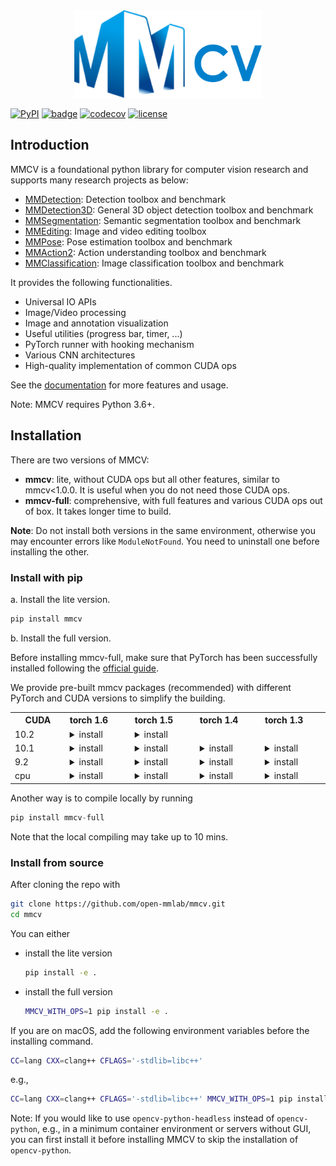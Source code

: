 <div align="center">
    <img src="https://raw.githubusercontent.com/open-mmlab/mmcv/master/docs/mmcv-logo.png" width="300"/>
</div>

[![PyPI](https://img.shields.io/pypi/v/mmcv)](https://pypi.org/project/mmcv) [![badge](https://github.com/open-mmlab/mmcv/workflows/build/badge.svg)](https://github.com/open-mmlab/mmcv/actions) [![codecov](https://codecov.io/gh/open-mmlab/mmcv/branch/master/graph/badge.svg)](https://codecov.io/gh/open-mmlab/mmcv) [![license](https://img.shields.io/github/license/open-mmlab/mmcv.svg)](https://github.com/open-mmlab/mmcv/blob/master/LICENSE)

## Introduction

MMCV is a foundational python library for computer vision research and supports many
research projects as below:

- [MMDetection](https://github.com/open-mmlab/mmdetection): Detection toolbox and benchmark
- [MMDetection3D](https://github.com/open-mmlab/mmdetection3d): General 3D object detection toolbox and benchmark
- [MMSegmentation](https://github.com/open-mmlab/mmsegmentation): Semantic segmentation toolbox and benchmark
- [MMEditing](https://github.com/open-mmlab/mmediting): Image and video editing toolbox
- [MMPose](https://github.com/open-mmlab/mmpose): Pose estimation toolbox and benchmark
- [MMAction2](https://github.com/open-mmlab/mmaction2): Action understanding toolbox and benchmark
- [MMClassification](https://github.com/open-mmlab/mmclassification): Image classification toolbox and benchmark

It provides the following functionalities.

- Universal IO APIs
- Image/Video processing
- Image and annotation visualization
- Useful utilities (progress bar, timer, ...)
- PyTorch runner with hooking mechanism
- Various CNN architectures
- High-quality implementation of common CUDA ops

See the [documentation](http://mmcv.readthedocs.io/en/latest) for more features and usage.

Note: MMCV requires Python 3.6+.

## Installation

There are two versions of MMCV:

- **mmcv**: lite, without CUDA ops but all other features, similar to mmcv<1.0.0. It is useful when you do not need those CUDA ops.
- **mmcv-full**: comprehensive, with full features and various CUDA ops out of box. It takes longer time to build.

**Note**: Do not install both versions in the same environment, otherwise you may encounter errors like `ModuleNotFound`. You need to uninstall one before installing the other.

### Install with pip

a. Install the lite version.

```python
pip install mmcv
```

b. Install the full version.

Before installing mmcv-full, make sure that PyTorch has been successfully installed following the [official guide](https://pytorch.org/).

We provide pre-built mmcv packages (recommended) with different PyTorch and CUDA versions to simplify the building.

<table class="docutils">
  <tbody>
    <tr><th width="80"> CUDA </th><th valign="bottom" align="left" width="100">torch 1.6</th><th valign="bottom" align="left" width="100">torch 1.5</th><th valign="bottom" align="left" width="100">torch 1.4</th><th valign="bottom" align="left" width="100">torch 1.3</th></tr>
    <tr>
      <td align="left">10.2</td>
      <td align="left"><details><summary> install </summary><pre><code>pip install mmcv-full==latest+torch1.6.0+cu102 -f https://openmmlab.oss-accelerate.aliyuncs.com/mmcv/dist/index.html</code></pre> </details> </td>
      <td align="left"><details><summary> install </summary><pre><code>pip install mmcv-full==latest+torch1.5.0+cu102 -f https://openmmlab.oss-accelerate.aliyuncs.com/mmcv/dist/index.html</code></pre> </details> </td>
      <td align="left"> </td>
      <td align="left"> </td>
    </tr>
    <tr>
      <td align="left">10.1</td>
      <td align="left"><details><summary> install </summary><pre><code> pip install mmcv-full==latest+torch1.6.0+cu101 -f https://openmmlab.oss-accelerate.aliyuncs.com/mmcv/dist/index.html</code></pre> </details> </td>
      <td align="left"><details><summary> install </summary><pre><code> pip install mmcv-full==latest+torch1.5.0+cu101 -f https://openmmlab.oss-accelerate.aliyuncs.com/mmcv/dist/index.html</code></pre> </details> </td>
      <td align="left"><details><summary> install </summary><pre><code>pip install mmcv-full==latest+torch1.4.0+cu101 -f https://openmmlab.oss-accelerate.aliyuncs.com/mmcv/dist/index.html</code></pre> </details> </td>
      <td align="left"><details><summary> install </summary><pre><code>pip install mmcv-full==latest+torch1.3.0+cu101 -f https://openmmlab.oss-accelerate.aliyuncs.com/mmcv/dist/index.html</code></pre> </details> </td>
    </tr>
    <tr>
      <td align="left">9.2</td>
      <td align="left"><details><summary> install </summary><pre><code> pip install mmcv-full==latest+torch1.6.0+cu92 -f https://openmmlab.oss-accelerate.aliyuncs.com/mmcv/dist/index.html</code></pre> </details> </td>
      <td align="left"><details><summary> install </summary><pre><code> pip install mmcv-full==latest+torch1.5.0+cu92 -f https://openmmlab.oss-accelerate.aliyuncs.com/mmcv/dist/index.html</code></pre> </details> </td>
      <td align="left"><details><summary> install </summary><pre><code>pip install mmcv-full==latest+torch1.4.0+cu92 -f https://openmmlab.oss-accelerate.aliyuncs.com/mmcv/dist/index.html</code></pre> </details> </td>
      <td align="left"><details><summary> install </summary><pre><code>pip install mmcv-full==latest+torch1.3.0+cu92 -f https://openmmlab.oss-accelerate.aliyuncs.com/mmcv/dist/index.html</code></pre> </details> </td>
    </tr>
    <tr>
      <td align="left">cpu</td>
      <td align="left"><details><summary> install </summary><pre><code> pip install mmcv-full==latest+torch1.6.0+cpu -f https://openmmlab.oss-accelerate.aliyuncs.com/mmcv/dist/index.html</code></pre> </details> </td>
      <td align="left"><details><summary> install </summary><pre><code> pip install mmcv-full==latest+torch1.5.0+cpu -f https://openmmlab.oss-accelerate.aliyuncs.com/mmcv/dist/index.html</code></pre> </details> </td>
      <td align="left"><details><summary> install </summary><pre><code>pip install mmcv-full==latest+torch1.4.0+cpu -f https://openmmlab.oss-accelerate.aliyuncs.com/mmcv/dist/index.html</code></pre> </details> </td>
      <td align="left"><details><summary> install </summary><pre><code>pip install mmcv-full==latest+torch1.3.0+cpu -f https://openmmlab.oss-accelerate.aliyuncs.com/mmcv/dist/index.html</code></pre> </details> </td>
    </tr>
  </tbody>
</table>

Another way is to compile locally by running

```python
pip install mmcv-full
```

Note that the local compiling may take up to 10 mins.

### Install from source

After cloning the repo with

```bash
git clone https://github.com/open-mmlab/mmcv.git
cd mmcv
```

You can either

- install the lite version

    ```bash
    pip install -e .
    ```

- install the full version

    ```bash
    MMCV_WITH_OPS=1 pip install -e .
    ```

If you are on macOS, add the following environment variables before the installing command.

```bash
CC=lang CXX=clang++ CFLAGS='-stdlib=libc++'
```

e.g.,

```bash
CC=lang CXX=clang++ CFLAGS='-stdlib=libc++' MMCV_WITH_OPS=1 pip install -e .
```

Note: If you would like to use `opencv-python-headless` instead of `opencv-python`,
e.g., in a minimum container environment or servers without GUI,
you can first install it before installing MMCV to skip the installation of `opencv-python`.
